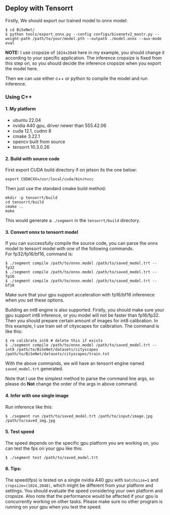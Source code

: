 

## Deploy with Tensorrt 

Firstly, We should export our trained model to onnx model:  
```
$ cd BiSeNet/
$ python tools/export_onnx.py --config configs/bisenetv2_mastr.py --weight-path /path/to/your/model.pth --outpath ./model.onnx --aux-mode eval
```

**NOTE:** I use cropsize of `1024x2048` here in my example, you should change it according to your specific application. The inference cropsize is fixed from this step on, so you should decide the inference cropsize when you export the model here.  

Then we can use either c++ or python to compile the model and run inference.  


### Using C++

#### 1. My platform

* ubuntu 22.04
* nvidia A40 gpu, driver newer than 555.42.06
* cuda 12.1, cudnn 8
* cmake 3.22.1
* opencv built from source
* tensorrt 10.3.0.26



#### 2. Build with source code
First export CUDA build directory if on jetson its the one below:
```
export CUDACXX=/usr/local/cuda/bin/nvcc
```

Then just use the standard cmake build method:  
```
mkdir -p tensorrt/build
cd tensorrt/build
cmake ..
make
```
This would generate a `./segment` in the `tensorrt/build` directory.


#### 3. Convert onnx to tensorrt model
If you can successfully compile the source code, you can parse the onnx model to tensorrt model with one of the following commands.   
For fp32/fp16/bf16, command is:
```
$ ./segment compile /path/to/onnx.model /path/to/saved_model.trt --fp32
$ ./segment compile /path/to/onnx.model /path/to/saved_model.trt --fp16
$ ./segment compile /path/to/onnx.model /path/to/saved_model.trt --bf16
```
Make sure that your gpu support acceleration with fp16/bf16 inferenece when you set these options.<br>

Building an int8 engine is also supported. Firstly, you should make sure your gpu support int8 inference, or you model will not be faster than fp16/fp32. Then you should prepare certain amount of images for int8 calibration. In this example, I use train set of cityscapes for calibration. The command is like this:  
```
$ rm calibrate_int8 # delete this if exists
$ ./segment compile /path/to/onnx.model /path/to/saved_model.trt --int8 /path/to/BiSeNet/datasets/cityscapes /path/to/BiSeNet/datasets/cityscapes/train.txt
```
With the above commands, we will have an tensorrt engine named `saved_model.trt` generated.  

Note that I use the simplest method to parse the command line args, so please do **Not** change the order of the args in above command.  


#### 4. Infer with one single image
Run inference like this:   
```
$ ./segment run /path/to/saved_model.trt /path/to/input/image.jpg /path/to/saved_img.jpg
```


#### 5. Test speed  
The speed depends on the specific gpu platform you are working on, you can test the fps on your gpu like this:  
```
$ ./segment test /path/to/saved_model.trt
```


#### 6. Tips:  

The speed(fps) is tested on a single nvidia A40 gpu with `batchsize=1` and `cropsize=(1024,2048)`, which might be different from your platform and settings. You should evaluate the speed considering your own platform and cropsize. Also note that the performance would be affected if your gpu is concurrently working on other tasks. Please make sure no other program is running on your gpu when you test the speed.


